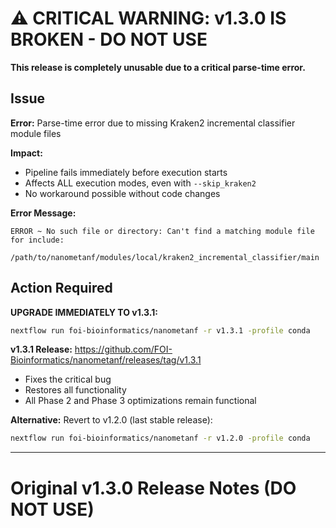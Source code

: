 # ⚠️ CRITICAL WARNING: v1.3.0 IS BROKEN - DO NOT USE

**This release is completely unusable due to a critical parse-time error.**

## Issue

**Error:** Parse-time error due to missing Kraken2 incremental classifier module files

**Impact:**
- Pipeline fails immediately before execution starts
- Affects ALL execution modes, even with `--skip_kraken2`
- No workaround possible without code changes

**Error Message:**
```
ERROR ~ No such file or directory: Can't find a matching module file for include:
  /path/to/nanometanf/modules/local/kraken2_incremental_classifier/main
```

## Action Required

**UPGRADE IMMEDIATELY TO v1.3.1:**
```bash
nextflow run foi-bioinformatics/nanometanf -r v1.3.1 -profile conda
```

**v1.3.1 Release:** https://github.com/FOI-Bioinformatics/nanometanf/releases/tag/v1.3.1
- Fixes the critical bug
- Restores all functionality
- All Phase 2 and Phase 3 optimizations remain functional

**Alternative:** Revert to v1.2.0 (last stable release):
```bash
nextflow run foi-bioinformatics/nanometanf -r v1.2.0 -profile conda
```

---

# Original v1.3.0 Release Notes (DO NOT USE)

